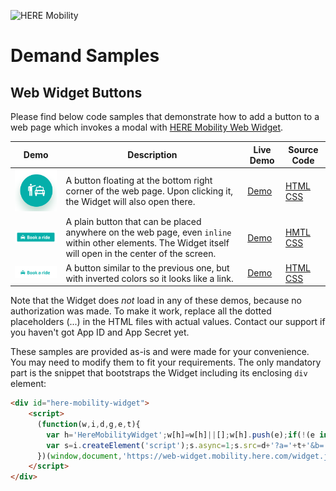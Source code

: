![HERE Mobility](https://mobility.here.com/sites/default/files/3-layers.png "HERE Mobility")
# Demand Samples

## Web Widget Buttons

Please find below code samples that demonstrate how to add a button to a web page which invokes a modal with [HERE Mobility Web Widget](https://mobility.here.com/products/mobility-web-widget).

| Demo | Description | Live Demo | Source Code |
| --- | --- | --- | --- |
| ![Floating Button](widget/images/btn_float.png "Floating Button") | A button floating at the bottom right corner of the web page. Upon clicking it, the Widget will also open there. | [Demo](https://heremobilitydevelopers.github.io/demand-samples/widget/asset1.html) | [HTML](widget/asset1.html) [CSS](widget/asset.css) |
| ![Inline Button](widget/images/btn_inline.png "Inline Button") | A plain button that can be placed anywhere on the web page, even `inline` within other elements. The Widget itself will open in the center of the screen. | [Demo](https://heremobilitydevelopers.github.io/demand-samples/widget/asset2.html) | [HMTL](widget/asset2.html) [CSS](widget/asset.css) |
| ![Inverted Inline Button](widget/images/btn_inline_inv.png "Inverted Inline Button") | A button similar to the previous one, but with inverted colors so it looks like a link. | [Demo](https://heremobilitydevelopers.github.io/demand-samples/widget/asset3.html) | [HTML](widget/asset3.html) [CSS](widget/asset.css) |

Note that the Widget does *not* load in any of these demos, because no authorization was made.
To make it work, replace all the dotted placeholders (...) in the HTML files with actual values.
Contact our support if you haven't got App ID and App Secret yet.

These samples are provided as-is and were made for your convenience.
You may need to modify them to fit your requirements.
The only mandatory part is the snippet that bootstraps the Widget including its enclosing `div` element:

```html
<div id="here-mobility-widget">
    <script>
      (function(w,i,d,g,e,t){
        var h='HereMobilityWidget';w[h]=w[h]||[];w[h].push(e);if(!(e in w)){w[e]=function(o){w[e].q.push(o)};w[e].q=[{el:g}]}w[e].t=Date.now();
        var s=i.createElement('script');s.async=1;s.src=d+'?a='+t+'&b='+(w[e].t/864e5|0);i.querySelector('#'+g).appendChild(s);
      })(window,document,'https://web-widget.mobility.here.com/widget.js','here-mobility-widget','hmw','...APP_ID...');
    </script>
</div>
```

